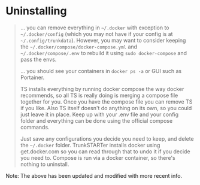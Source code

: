 # Uninstalling

> ... you can remove everything in `~/.docker` with exception to `~/.docker/config` (which you may not have if your config is at `~/.config/trunkdata`). However, you may want to consider keeping the `~/.docker/compose/docker-compose.yml` and `~/.docker/compose/.env` to rebuild it using `sudo docker-compose` and pass the envs.
>
> ... you should see your containers in `docker ps -a` or GUI such as Portainer.
>
> TS installs everything by running docker compose the way docker recommends, so all TS is really doing is merging a compose file together for you. Once you have the compose file you can remove TS if you like. Also TS itself doesn't do anything on its own, so you could just leave it in place. Keep up with your .env file and your config folder and everything can be done using the official compose commands.
>
> Just save any configurations you decide you need to keep, and delete the `~/.docker` folder. TrunkSTARTer installs docker using get.docker.com so you can read through that to undo it if you decide you need to. Compose is run via a docker container, so there's nothing to uninstall.

Note: The above has been updated and modified with more recent info.
